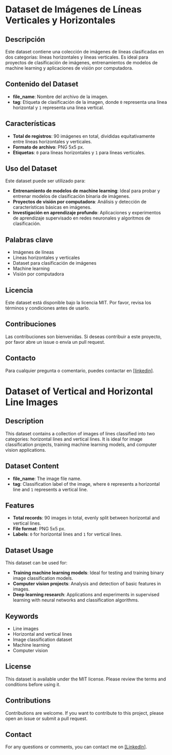 # Dataset de Imágenes de Líneas Verticales y Horizontales

## Descripción

Este dataset contiene una colección de imágenes de líneas clasificadas en dos categorías: líneas horizontales y líneas verticales. Es ideal para proyectos de clasificación de imágenes, entrenamientos de modelos de machine learning y aplicaciones de visión por computadora.

## Contenido del Dataset

- **file_name**: Nombre del archivo de la imagen.
- **tag**: Etiqueta de clasificación de la imagen, donde `0` representa una línea horizontal y `1` representa una línea vertical.

## Características

- **Total de registros**: 90 imágenes en total, divididas equitativamente entre líneas horizontales y verticales.
- **Formato de archivo**: PNG 5x5 px.
- **Etiquetas**: `0` para líneas horizontales y `1` para líneas verticales.

## Uso del Dataset

Este dataset puede ser utilizado para:

- **Entrenamiento de modelos de machine learning**: Ideal para probar y entrenar modelos de clasificación binaria de imágenes.
- **Proyectos de visión por computadora**: Análisis y detección de características básicas en imágenes.
- **Investigación en aprendizaje profundo**: Aplicaciones y experimentos de aprendizaje supervisado en redes neuronales y algoritmos de clasificación.

## Palabras clave

- Imágenes de líneas
- Líneas horizontales y verticales
- Dataset para clasificación de imágenes
- Machine learning
- Visión por computadora

## Licencia

Este dataset está disponible bajo la licencia MIT. Por favor, revisa los términos y condiciones antes de usarlo.

## Contribuciones

Las contribuciones son bienvenidas. Si deseas contribuir a este proyecto, por favor abre un issue o envía un pull request.

## Contacto

Para cualquier pregunta o comentario, puedes contactar en [\[linkedin\]](https://www.linkedin.com/in/oscar-vargas-python/).

# Dataset of Vertical and Horizontal Line Images

## Description

This dataset contains a collection of images of lines classified into two categories: horizontal lines and vertical lines. It is ideal for image classification projects, training machine learning models, and computer vision applications.

## Dataset Content

- **file_name**: The image file name.
- **tag**: Classification label of the image, where `0` represents a horizontal line and `1` represents a vertical line.

## Features

- **Total records**: 90 images in total, evenly split between horizontal and vertical lines.
- **File format**: PNG 5x5 px.
- **Labels**: `0` for horizontal lines and `1` for vertical lines.

## Dataset Usage

This dataset can be used for:

- **Training machine learning models**: Ideal for testing and training binary image classification models.
- **Computer vision projects**: Analysis and detection of basic features in images.
- **Deep learning research**: Applications and experiments in supervised learning with neural networks and classification algorithms.

## Keywords

- Line images
- Horizontal and vertical lines
- Image classification dataset
- Machine learning
- Computer vision

## License

This dataset is available under the MIT license. Please review the terms and conditions before using it.

## Contributions

Contributions are welcome. If you want to contribute to this project, please open an issue or submit a pull request.

## Contact

For any questions or comments, you can contact me on [\[LinkedIn\]](https://www.linkedin.com/in/oscar-vargas-python/).
